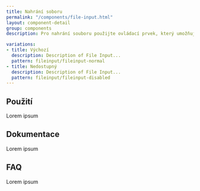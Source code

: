 ```yaml
---
title: Nahrání soboru
permalink: "/components/file-input.html"
layout: component-detail
group: components
description: Pro nahrání souboru použijte ovládací prvek, který umožňuje uživateli vybrat soubor.

variations:
- title: Výchozí
  description: Description of File Input...
  pattern: fileinput/fileinput-normal
- title: Nedostupný
  description: Description of File Input...
  pattern: fileinput/fileinput-disabled
---
```


## Použití

Lorem ipsum

## Dokumentace

Lorem ipsum

## FAQ

Lorem ipsum